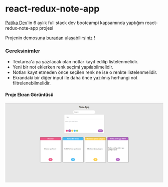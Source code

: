 # react-redux-note-app
[Patika Dev](www.patika.dev)'in 6 aylık full stack dev bootcampi kapsamında yaptığım react-redux-note-app projesi

Projenin demosuna [buradan]() ulaşabilirsiniz !

### Gereksinimler
- Textarea'a ya yazılacak olan notlar kayıt edilip listelenmelidir.
- Yeni bir not eklerken renk seçimi yapılabilmelidir.
- Notları kayıt etmeden önce seçilen renk ne ise o renkte listelenmelidir.
- Ekrandaki bir diğer input ile daha önce yazılmış herhangi not filtrelenebilmelidir.


#### Proje Ekran Görüntüsü
![proje-ekran-görüntüsü](./src/assets/react-redux-note-app.png)